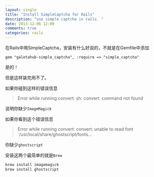 ```yaml
---
layout: single
title: "Install SimpleCaptcha for Rails"
description: "use simple captcha in rails. "
date: 2013-12-06 12:09
comments: true
categories: rails
---
```


在Rails中用SimpleCaptcha，安装有什么好说的，不就是在Gemfile中添加

	gem "galetahub-simple_captcha", :require => "simple_captcha"

是的！

但是这样装完用不了。

如果你碰到这样的错误信息

>Error while running convert: sh: convert: command not found

说明你缺少<code>ImageMagick</code>

如果你看到这个错误信息

>Error while running convert: convert: unable to read font `/usr/local/share/ghostscript/fonts...

你缺少<code>ghostscript</code>

安装这两个最简单的就是<code>Brew</code>

```sh
brew install imagemagick
brew install ghostscript
```

